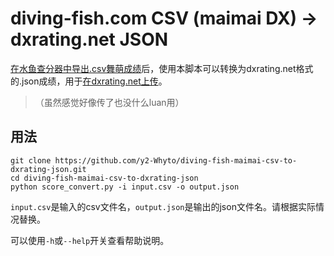 # diving-fish.com CSV \(maimai DX\) → dxrating.net JSON

[在水鱼查分器中导出.csv舞萌成绩](https://www.diving-fish.com/maimaidx/prober/#Export)后，使用本脚本可以转换为dxrating.net格式的.json成绩，用于[在dxrating.net上传](https://dxrating.net/rating)。

> （虽然感觉好像传了也没什么luan用）

## 用法

```shell
git clone https://github.com/y2-Whyto/diving-fish-maimai-csv-to-dxrating-json.git
cd diving-fish-maimai-csv-to-dxrating-json
python score_convert.py -i input.csv -o output.json
```

`input.csv`是输入的csv文件名，`output.json`是输出的json文件名。请根据实际情况替换。

可以使用`-h`或`--help`开关查看帮助说明。
